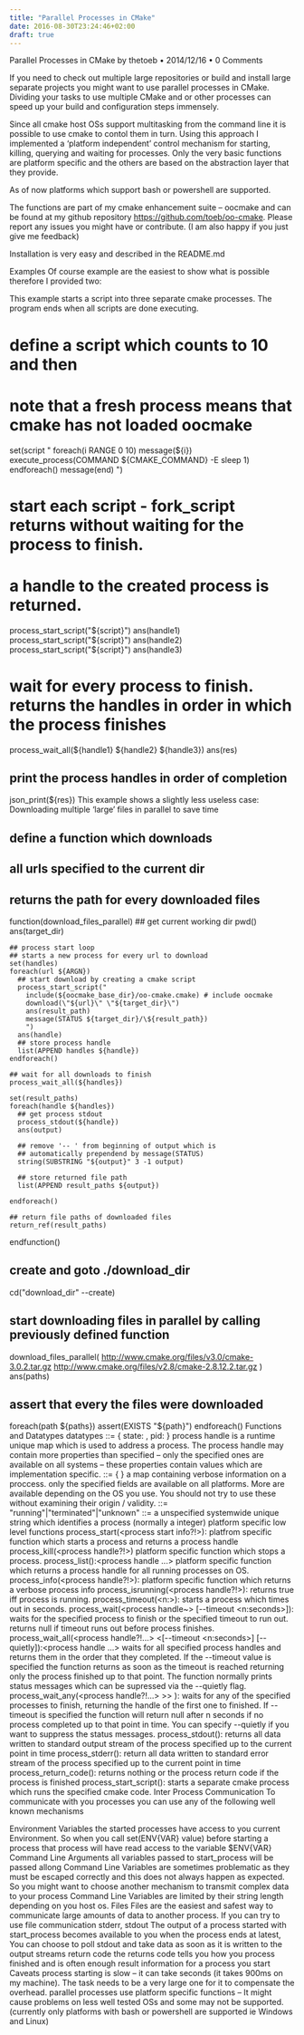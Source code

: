 ```yaml
---
title: "Parallel Processes in CMake"
date: 2016-08-30T23:24:46+02:00
draft: true
---
```


Parallel Processes in CMake
by thetoeb • 2014/12/16 • 0 Comments

If you need to check out multiple large repositories or build and install large separate projects you might want to use parallel processes in CMake. Dividing your tasks to use multiple CMake and or other processes can speed up your build and configuration steps immensely.

Since all cmake host OSs support multitasking from the command line it is possible to use cmake to contol them in turn. Using this approach I implemented a ‘platform independent’ control mechanism for starting, killing, querying and waiting for processes. Only the very basic functions are platform specific and the others are based on the abstraction layer that they provide.

As of now platforms which support bash or powershell are supported.

The functions are part of my cmake enhancement suite – oocmake and can be found at my github repository https://github.com/toeb/oo-cmake. Please report any issues you might have or contribute. (I am also happy if you just give me feedback)

Installation is very easy and described in the README.md

Examples
Of course example are the easiest to show what is possible therefore I provided two:

This example starts a script into three separate cmake processes. The program ends when all scripts are done executing.

# define a script which counts to 10 and then 
# note that a fresh process means that cmake has not loaded oocmake
set(script "
foreach(i RANGE 0 10)
  message(\${i})
  execute_process(COMMAND \${CMAKE_COMMAND} -E sleep 1)
endforeach()
message(end)
")

# start each script - fork_script returns without waiting for the process to finish.
# a handle to the created process is returned.
process_start_script("${script}")
ans(handle1)
process_start_script("${script}")
ans(handle2)
process_start_script("${script}")
ans(handle3)

# wait for every process to finish. returns the handles in order in which the process finishes
process_wait_all(${handle1} ${handle2} ${handle3})
ans(res)

## print the process handles in order of completion
json_print(${res})
This example shows a slightly less useless case: Downloading multiple ‘large’ files in parallel to save time

  ## define a function which downloads  
  ## all urls specified to the current dir
  ## returns the path for every downloaded files
  function(download_files_parallel)
    ## get current working dir
    pwd()
    ans(target_dir)

    ## process start loop 
    ## starts a new process for every url to download
    set(handles)
    foreach(url ${ARGN})
      ## start download by creating a cmake script
      process_start_script("
        include(${oocmake_base_dir}/oo-cmake.cmake) # include oocmake
        download(\"${url}\" \"${target_dir}\")
        ans(result_path)
        message(STATUS ${target_dir}/\${result_path})
        ")
      ans(handle)
      ## store process handle 
      list(APPEND handles ${handle})
    endforeach()

    ## wait for all downloads to finish
    process_wait_all(${handles})

    set(result_paths)
    foreach(handle ${handles})
      ## get process stdout
      process_stdout(${handle})
      ans(output)

      ## remove '-- ' from beginning of output which is
      ## automatically prependend by message(STATUS) 
      string(SUBSTRING "${output}" 3 -1 output)

      ## store returned file path
      list(APPEND result_paths ${output})

    endforeach()

    ## return file paths of downloaded files
    return_ref(result_paths)
  endfunction()


  ## create and goto ./download_dir
  cd("download_dir" --create)

  ## start downloading files in parallel by calling previously defined function
  download_files_parallel(
    http://www.cmake.org/files/v3.0/cmake-3.0.2.tar.gz
    http://www.cmake.org/files/v2.8/cmake-2.8.12.2.tar.gz
  )
  ans(paths)


  ## assert that every the files were downloaded
  foreach(path ${paths})
    assert(EXISTS "${path}")
  endforeach()
Functions and Datatypes
datatypes
<process handle> ::= { state:<process state> , pid:<process id> } process handle is a runtime unique map which is used to address a process. The process handle may contain more properties than specified – only the specified ones are available on all systems – these properties contain values which are implementation specific.
<process info> ::= { } a map containing verbose information on a proccess. only the specified fields are available on all platforms. More are available depending on the OS you use. You should not try to use these without examining their origin / validity.
<process state> ::= "running"|"terminated"|"unknown"
<process id> ::= <string> a unspecified systemwide unique string which identifies a process (normally a integer)
platform specific low level functions
process_start(<process start info?!>):<process handle> platfrom specific function which starts a process and returns a process handle
process_kill(<process handle?!>) platform specific function which stops a process.
process_list():<process handle ...> platform specific function which returns a process handle for all running processes on OS.
process_info(<process handle?!>):<process info> platform specific function which returns a verbose process info
process_isrunning(<process handle?!>):<bool> returns true iff process is running.
process_timeout(<n:<seconds>>):<process handle> starts a process which times out in <n> seconds.
process_wait(<process handle~> [--timeout <n:seconds>]):<process handle> waits for the specified process to finish or the specified timeout to run out. returns null if timeout runs out before process finishes.
process_wait_all(<process handle?!...> <[--timeout <n:seconds>] [--quietly]):<process handle ...> waits for all specified process handles and returns them in the order that they completed. If the --timeout <n> value is specified the function returns as soon as the timeout is reached returning only the process finished up to that point. The function normally prints status messages which can be supressed via the --quietly flag.
process_wait_any(<process handle?!...> <?"--timeout" <n:<seconds>>> <?"--quietly">):<?process handle> waits for any of the specified processes to finish, returning the handle of the first one to finished. If --timeout <n> is specified the function will return null after n seconds if no process completed up to that point in time. You can specify --quietly if you want to suppress the status messages.
process_stdout(<process handle~>):<string> returns all data written to standard output stream of the process specified up to the current point in time
process_stderr(<process handle~>):<string> return all data written to standard error stream of the process specified up to the current point in time
process_return_code(<process handle~>):<int?> returns nothing or the process return code if the process is finished
process_start_script(<cmake code>):<process handle> starts a separate cmake process which runs the specified cmake code.
Inter Process Communication
To communicate with you processes you can use any of the following well known mechanisms

Environment Variables
the started processes have access to you current Environment. So when you call set(ENV{VAR} value) before starting a process that process will have read access to the variable $ENV{VAR}
Command Line Arguments
all variables passed to start_process will be passed allong
Command Line Variables are sometimes problematic as they must be escaped correctly and this does not always happen as expected. So you might want to choose another mechanism to transmit complex data to your process
Command Line Variables are limited by their string length depending on you host os.
Files
Files are the easiest and safest way to communicate large amounts of data to another process. If you can try to use file communication
stderr, stdout
The output of a process started with start_process becomes available to you when the process ends at latest, You can choose to poll stdout and take data as soon as it is written to the output streams
return code
the returns code tells you how you process finished and is often enough result information for a process you start
Caveats
process starting is slow – it can take seconds (it takes 900ms on my machine). The task needs to be a very large one for it to compensate the overhead.
parallel processes use platform specific functions – It might cause problems on less well tested OSs and some may not be supported. (currently only platforms with bash or powershell are supported ie Windows and Linux)